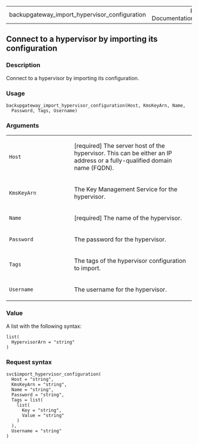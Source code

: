 <table style="width: 100%;">
<tbody>
<tr class="odd">
<td>backupgateway_import_hypervisor_configuration</td>
<td style="text-align: right;">R Documentation</td>
</tr>
</tbody>
</table>

## Connect to a hypervisor by importing its configuration

### Description

Connect to a hypervisor by importing its configuration.

### Usage

    backupgateway_import_hypervisor_configuration(Host, KmsKeyArn, Name,
      Password, Tags, Username)

### Arguments

<table>
<colgroup>
<col style="width: 35%" />
<col style="width: 65%" />
</colgroup>
<tbody>
<tr class="odd">
<td><code
id="backupgateway_import_hypervisor_configuration_:_Host">Host</code></td>
<td><p>[required] The server host of the hypervisor. This can be either
an IP address or a fully-qualified domain name (FQDN).</p></td>
</tr>
<tr class="even">
<td><code
id="backupgateway_import_hypervisor_configuration_:_KmsKeyArn">KmsKeyArn</code></td>
<td><p>The Key Management Service for the hypervisor.</p></td>
</tr>
<tr class="odd">
<td><code
id="backupgateway_import_hypervisor_configuration_:_Name">Name</code></td>
<td><p>[required] The name of the hypervisor.</p></td>
</tr>
<tr class="even">
<td><code
id="backupgateway_import_hypervisor_configuration_:_Password">Password</code></td>
<td><p>The password for the hypervisor.</p></td>
</tr>
<tr class="odd">
<td><code
id="backupgateway_import_hypervisor_configuration_:_Tags">Tags</code></td>
<td><p>The tags of the hypervisor configuration to import.</p></td>
</tr>
<tr class="even">
<td><code
id="backupgateway_import_hypervisor_configuration_:_Username">Username</code></td>
<td><p>The username for the hypervisor.</p></td>
</tr>
</tbody>
</table>

### Value

A list with the following syntax:

    list(
      HypervisorArn = "string"
    )

### Request syntax

    svc$import_hypervisor_configuration(
      Host = "string",
      KmsKeyArn = "string",
      Name = "string",
      Password = "string",
      Tags = list(
        list(
          Key = "string",
          Value = "string"
        )
      ),
      Username = "string"
    )
